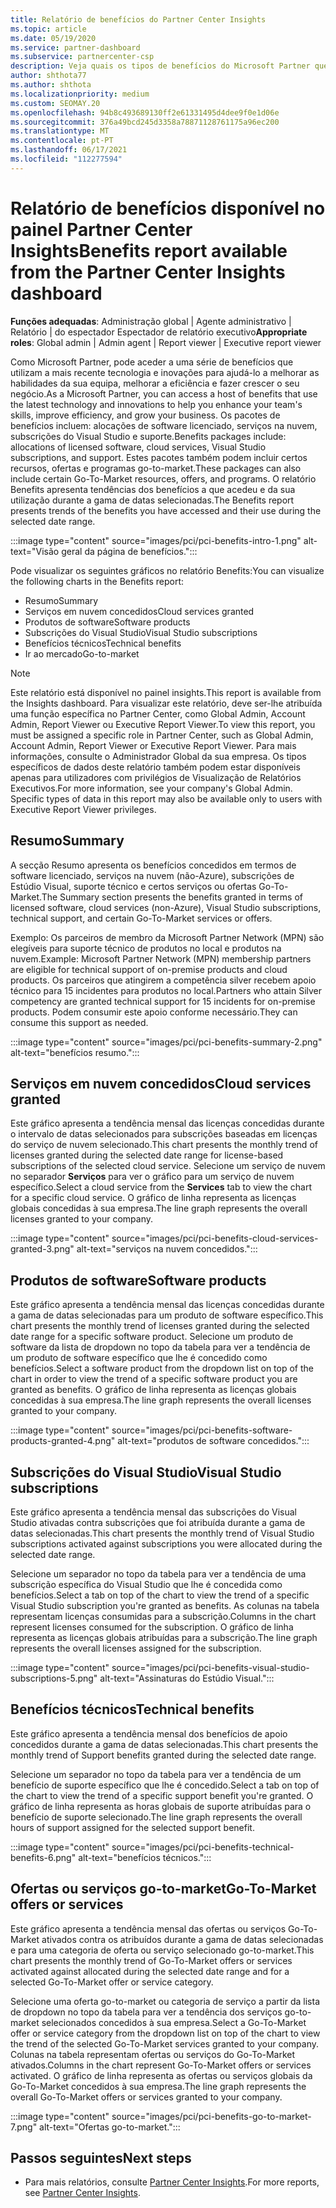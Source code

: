 ```yaml
---
title: Relatório de benefícios do Partner Center Insights
ms.topic: article
ms.date: 05/19/2020
ms.service: partner-dashboard
ms.subservice: partnercenter-csp
description: Veja quais os tipos de benefícios do Microsoft Partner que lhe foram concedidos para ajudar a crescer o seu negócio, melhorar a eficiência e melhorar as habilidades da sua equipa.
author: shthota77
ms.author: shthota
ms.localizationpriority: medium
ms.custom: SEOMAY.20
ms.openlocfilehash: 94b8c493689130ff2e61331495d4dee9f0e1d06e
ms.sourcegitcommit: 376a49bcd245d3358a78871128761175a96ec200
ms.translationtype: MT
ms.contentlocale: pt-PT
ms.lasthandoff: 06/17/2021
ms.locfileid: "112277594"
---
```

# <a name="benefits-report-available-from-the-partner-center-insights-dashboard"></a><span data-ttu-id="822a7-103">Relatório de benefícios disponível no painel Partner Center Insights</span><span class="sxs-lookup"><span data-stu-id="822a7-103">Benefits report available from the Partner Center Insights dashboard</span></span>

<span data-ttu-id="822a7-104">**Funções adequadas**: Administração global | Agente administrativo | Relatório | do espectador Espectador de relatório executivo</span><span class="sxs-lookup"><span data-stu-id="822a7-104">**Appropriate roles**: Global admin | Admin agent | Report viewer | Executive report viewer</span></span>

<span data-ttu-id="822a7-105">Como Microsoft Partner, pode aceder a uma série de benefícios que utilizam a mais recente tecnologia e inovações para ajudá-lo a melhorar as habilidades da sua equipa, melhorar a eficiência e fazer crescer o seu negócio.</span><span class="sxs-lookup"><span data-stu-id="822a7-105">As a Microsoft Partner, you can access a host of benefits that use the latest technology and innovations to help you enhance your team's skills, improve efficiency, and grow your business.</span></span> <span data-ttu-id="822a7-106">Os pacotes de benefícios incluem: alocações de software licenciado, serviços na nuvem, subscrições do Visual Studio e suporte.</span><span class="sxs-lookup"><span data-stu-id="822a7-106">Benefits packages include: allocations of licensed software, cloud services, Visual Studio subscriptions, and support.</span></span> <span data-ttu-id="822a7-107">Estes pacotes também podem incluir certos recursos, ofertas e programas go-to-market.</span><span class="sxs-lookup"><span data-stu-id="822a7-107">These packages can also include certain Go-To-Market resources, offers, and programs.</span></span> <span data-ttu-id="822a7-108">O relatório Benefits apresenta tendências dos benefícios a que acedeu e da sua utilização durante a gama de datas selecionadas.</span><span class="sxs-lookup"><span data-stu-id="822a7-108">The Benefits report presents trends of the benefits you have accessed and their use during the selected date range.</span></span>

:::image type="content" source="images/pci/pci-benefits-intro-1.png" alt-text="Visão geral da página de benefícios.":::

<span data-ttu-id="822a7-110">Pode visualizar os seguintes gráficos no relatório Benefits:</span><span class="sxs-lookup"><span data-stu-id="822a7-110">You can visualize the following charts in the Benefits report:</span></span>

- <span data-ttu-id="822a7-111">Resumo</span><span class="sxs-lookup"><span data-stu-id="822a7-111">Summary</span></span>
- <span data-ttu-id="822a7-112">Serviços em nuvem concedidos</span><span class="sxs-lookup"><span data-stu-id="822a7-112">Cloud services granted</span></span>
- <span data-ttu-id="822a7-113">Produtos de software</span><span class="sxs-lookup"><span data-stu-id="822a7-113">Software products</span></span>
- <span data-ttu-id="822a7-114">Subscrições do Visual Studio</span><span class="sxs-lookup"><span data-stu-id="822a7-114">Visual Studio subscriptions</span></span>
- <span data-ttu-id="822a7-115">Benefícios técnicos</span><span class="sxs-lookup"><span data-stu-id="822a7-115">Technical benefits</span></span>
- <span data-ttu-id="822a7-116">Ir ao mercado</span><span class="sxs-lookup"><span data-stu-id="822a7-116">Go-to-market</span></span>

 > [!NOTE]
 > <span data-ttu-id="822a7-117">Este relatório está disponível no painel insights.</span><span class="sxs-lookup"><span data-stu-id="822a7-117">This report is available from the Insights dashboard.</span></span> <span data-ttu-id="822a7-118">Para visualizar este relatório, deve ser-lhe atribuída uma função específica no Partner Center, como Global Admin, Account Admin, Report Viewer ou Executive Report Viewer.</span><span class="sxs-lookup"><span data-stu-id="822a7-118">To view this report, you must be assigned a specific role in Partner Center, such as Global Admin, Account Admin, Report Viewer or Executive Report Viewer.</span></span> <span data-ttu-id="822a7-119">Para mais informações, consulte o Administrador Global da sua empresa. Os tipos específicos de dados deste relatório também podem estar disponíveis apenas para utilizadores com privilégios de Visualização de Relatórios Executivos.</span><span class="sxs-lookup"><span data-stu-id="822a7-119">For more information, see your company's Global Admin. Specific types of data in this report may also be available only to users with Executive Report Viewer privileges.</span></span>

## <a name="summary"></a><span data-ttu-id="822a7-120">Resumo</span><span class="sxs-lookup"><span data-stu-id="822a7-120">Summary</span></span>

<span data-ttu-id="822a7-121">A secção Resumo apresenta os benefícios concedidos em termos de software licenciado, serviços na nuvem (não-Azure), subscrições de Estúdio Visual, suporte técnico e certos serviços ou ofertas Go-To-Market.</span><span class="sxs-lookup"><span data-stu-id="822a7-121">The Summary section presents the benefits granted in terms of licensed software, cloud services (non-Azure), Visual Studio subscriptions, technical support, and certain Go-To-Market services or offers.</span></span>

<span data-ttu-id="822a7-122">Exemplo: Os parceiros de membro da Microsoft Partner Network (MPN) são elegíveis para suporte técnico de produtos no local e produtos na nuvem.</span><span class="sxs-lookup"><span data-stu-id="822a7-122">Example: Microsoft Partner Network (MPN) membership partners are eligible for technical support of on-premise products and cloud products.</span></span> <span data-ttu-id="822a7-123">Os parceiros que atingirem a competência silver recebem apoio técnico para 15 incidentes para produtos no local.</span><span class="sxs-lookup"><span data-stu-id="822a7-123">Partners who attain Silver competency are granted technical support for 15 incidents for on-premise products.</span></span> <span data-ttu-id="822a7-124">Podem consumir este apoio conforme necessário.</span><span class="sxs-lookup"><span data-stu-id="822a7-124">They can consume this support as needed.</span></span> 

:::image type="content" source="images/pci/pci-benefits-summary-2.png" alt-text="benefícios resumo.":::

## <a name="cloud-services-granted"></a><span data-ttu-id="822a7-126">Serviços em nuvem concedidos</span><span class="sxs-lookup"><span data-stu-id="822a7-126">Cloud services granted</span></span>

<span data-ttu-id="822a7-127">Este gráfico apresenta a tendência mensal das licenças concedidas durante o intervalo de datas selecionados para subscrições baseadas em licenças do serviço de nuvem selecionado.</span><span class="sxs-lookup"><span data-stu-id="822a7-127">This chart presents the monthly trend of licenses granted during the selected date range for license-based subscriptions of the selected cloud service.</span></span>
<span data-ttu-id="822a7-128">Selecione um serviço de nuvem no separador **Serviços** para ver o gráfico para um serviço de nuvem específico.</span><span class="sxs-lookup"><span data-stu-id="822a7-128">Select a cloud service from the **Services** tab to view the chart for a specific cloud service.</span></span> <span data-ttu-id="822a7-129">O gráfico de linha representa as licenças globais concedidas à sua empresa.</span><span class="sxs-lookup"><span data-stu-id="822a7-129">The line graph represents the overall licenses granted to your company.</span></span>

:::image type="content" source="images/pci/pci-benefits-cloud-services-granted-3.png" alt-text="serviços na nuvem concedidos.":::

## <a name="software-products"></a><span data-ttu-id="822a7-131">Produtos de software</span><span class="sxs-lookup"><span data-stu-id="822a7-131">Software products</span></span>

<span data-ttu-id="822a7-132">Este gráfico apresenta a tendência mensal das licenças concedidas durante a gama de datas selecionadas para um produto de software específico.</span><span class="sxs-lookup"><span data-stu-id="822a7-132">This chart presents the monthly trend of licenses granted during the selected date range for a specific software product.</span></span> <span data-ttu-id="822a7-133">Selecione um produto de software da lista de dropdown no topo da tabela para ver a tendência de um produto de software específico que lhe é concedido como benefícios.</span><span class="sxs-lookup"><span data-stu-id="822a7-133">Select a software product from the dropdown list on top of the chart in order to view the trend of a specific software product you are granted as benefits.</span></span> <span data-ttu-id="822a7-134">O gráfico de linha representa as licenças globais concedidas à sua empresa.</span><span class="sxs-lookup"><span data-stu-id="822a7-134">The line graph represents the overall licenses granted to your company.</span></span>

:::image type="content" source="images/pci/pci-benefits-software-products-granted-4.png" alt-text="produtos de software concedidos.":::

## <a name="visual-studio-subscriptions"></a><span data-ttu-id="822a7-136">Subscrições do Visual Studio</span><span class="sxs-lookup"><span data-stu-id="822a7-136">Visual Studio subscriptions</span></span>

<span data-ttu-id="822a7-137">Este gráfico apresenta a tendência mensal das subscrições do Visual Studio ativadas contra subscrições que foi atribuída durante a gama de datas selecionadas.</span><span class="sxs-lookup"><span data-stu-id="822a7-137">This chart presents the monthly trend of Visual Studio subscriptions activated against subscriptions you were allocated during the selected date range.</span></span>

<span data-ttu-id="822a7-138">Selecione um separador no topo da tabela para ver a tendência de uma subscrição específica do Visual Studio que lhe é concedida como benefícios.</span><span class="sxs-lookup"><span data-stu-id="822a7-138">Select a tab on top of the chart to view the trend of a specific Visual Studio subscription you're granted as benefits.</span></span> <span data-ttu-id="822a7-139">As colunas na tabela representam licenças consumidas para a subscrição.</span><span class="sxs-lookup"><span data-stu-id="822a7-139">Columns in the chart represent licenses consumed for the subscription.</span></span> <span data-ttu-id="822a7-140">O gráfico de linha representa as licenças globais atribuídas para a subscrição.</span><span class="sxs-lookup"><span data-stu-id="822a7-140">The line graph represents the overall licenses assigned for the subscription.</span></span>

:::image type="content" source="images/pci/pci-benefits-visual-studio-subscriptions-5.png" alt-text="Assinaturas do Estúdio Visual.":::

## <a name="technical-benefits"></a><span data-ttu-id="822a7-142">Benefícios técnicos</span><span class="sxs-lookup"><span data-stu-id="822a7-142">Technical benefits</span></span>

<span data-ttu-id="822a7-143">Este gráfico apresenta a tendência mensal dos benefícios de apoio concedidos durante a gama de datas selecionadas.</span><span class="sxs-lookup"><span data-stu-id="822a7-143">This chart presents the monthly trend of Support benefits granted during the selected date range.</span></span>

<span data-ttu-id="822a7-144">Selecione um separador no topo da tabela para ver a tendência de um benefício de suporte específico que lhe é concedido.</span><span class="sxs-lookup"><span data-stu-id="822a7-144">Select a tab on top of the chart to view the trend of a specific support benefit you're granted.</span></span> <span data-ttu-id="822a7-145">O gráfico de linha representa as horas globais de suporte atribuídas para o benefício de suporte selecionado.</span><span class="sxs-lookup"><span data-stu-id="822a7-145">The line graph represents the overall hours of support assigned for the selected support benefit.</span></span>

:::image type="content" source="images/pci/pci-benefits-technical-benefits-6.png" alt-text="benefícios técnicos.":::

## <a name="go-to-market-offers-or-services"></a><span data-ttu-id="822a7-147">Ofertas ou serviços go-to-market</span><span class="sxs-lookup"><span data-stu-id="822a7-147">Go-To-Market offers or services</span></span>

<span data-ttu-id="822a7-148">Este gráfico apresenta a tendência mensal das ofertas ou serviços Go-To-Market ativados contra os atribuídos durante a gama de datas selecionadas e para uma categoria de oferta ou serviço selecionado go-to-market.</span><span class="sxs-lookup"><span data-stu-id="822a7-148">This chart presents the monthly trend of Go-To-Market offers or services activated against allocated during the selected date range and for a selected Go-To-Market offer or service category.</span></span>

<span data-ttu-id="822a7-149">Selecione uma oferta go-to-market ou categoria de serviço a partir da lista de dropdown no topo da tabela para ver a tendência dos serviços go-to-market selecionados concedidos à sua empresa.</span><span class="sxs-lookup"><span data-stu-id="822a7-149">Select a Go-To-Market offer or service category from the dropdown list on top of the chart to view the trend of the selected Go-To-Market services granted to your company.</span></span> <span data-ttu-id="822a7-150">Colunas na tabela representam ofertas ou serviços do Go-To-Market ativados.</span><span class="sxs-lookup"><span data-stu-id="822a7-150">Columns in the chart represent Go-To-Market offers or services activated.</span></span> <span data-ttu-id="822a7-151">O gráfico de linha representa as ofertas ou serviços globais da Go-To-Market concedidos à sua empresa.</span><span class="sxs-lookup"><span data-stu-id="822a7-151">The line graph represents the overall Go-To-Market offers or services granted to your company.</span></span>

:::image type="content" source="images/pci/pci-benefits-go-to-market-7.png" alt-text="Ofertas go-to-market.":::

## <a name="next-steps"></a><span data-ttu-id="822a7-153">Passos seguintes</span><span class="sxs-lookup"><span data-stu-id="822a7-153">Next steps</span></span>

- <span data-ttu-id="822a7-154">Para mais relatórios, consulte [Partner Center Insights](partner-center-insights.md).</span><span class="sxs-lookup"><span data-stu-id="822a7-154">For more reports, see [Partner Center Insights](partner-center-insights.md).</span></span>
